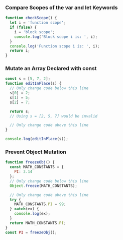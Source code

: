 ### Compare Scopes of the var and let Keywords
```js
function checkScope() {
  let i = 'function scope';
  if (false) {
    i = 'block scope';
    console.log('Block scope i is: ', i);
  }
  console.log('Function scope i is: ', i);
  return i;
}
```

### Mutate an Array Declared with const
```js
const s = [5, 7, 2];
function editInPlace(s) {
  // Only change code below this line
  s[0] = 2;
  s[1] = 5;
  s[2] = 7;

  return s;
  // Using s = [2, 5, 7] would be invalid

  // Only change code above this line
}

console.log(editInPlace(s));
```

### Prevent Object Mutation
```js
function freezeObj() {
  const MATH_CONSTANTS = {
    PI: 3.14
  };
  // Only change code below this line
  Object.freeze(MATH_CONSTANTS);

  // Only change code above this line
  try {
    MATH_CONSTANTS.PI = 99;
  } catch(ex) {
    console.log(ex);
  }
  return MATH_CONSTANTS.PI;
}
const PI = freezeObj();
```